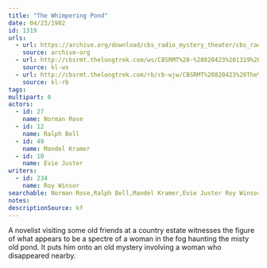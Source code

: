 ```yaml
---
title: "The Whimpering Pond"
date: 04/23/1982
id: 1319
urls: 
  - url: https://archive.org/download/cbs_radio_mystery_theater/cbs_radio_mystery_theater-1301-1350.zip/cbs_radio_mystery_theater-1301-1350%2Fcbsrmt_1319_the_whimpering_pond.mp3
    source: archive-org
  - url: http://cbsrmt.thelongtrek.com/ws/CBSRMT%20-%20820423%201319%20The%20Whimpering%20Pond_ws.mp3
    source: kl-ws
  - url: http://cbsrmt.thelongtrek.com/rb/rb-wjw/CBSRMT%20820423%20The%20Whimpering%20Pond_wjw.mp3
    source: kl-rb
tags: 
multipart: 0
actors:  
  - id: 27
    name: Norman Rose  
  - id: 12
    name: Ralph Bell  
  - id: 49
    name: Mandel Kramer  
  - id: 10
    name: Evie Juster
writers:  
  - id: 234
    name: Roy Winsor
searchable: Norman Rose,Ralph Bell,Mandel Kramer,Evie Juster Roy Winsor
notes: 
descriptionSource: kf
---
```

A novelist visiting some old friends at a country estate witnesses the figure of what appears to be a spectre of a woman in the fog haunting the misty old pond. It puts him onto an old mystery involving a woman who disappeared nearby.